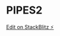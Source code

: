# PIPES2

[Edit on StackBlitz ⚡️](https://stackblitz.com/edit/pipes-reactive-ngm-currency-pipe-rdbqww)